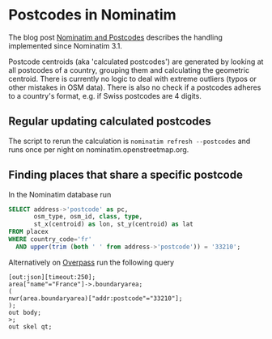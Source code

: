 # Postcodes in Nominatim

The blog post
[Nominatim and Postcodes](https://www.openstreetmap.org/user/lonvia/diary/43143)
describes the handling implemented since Nominatim 3.1.

Postcode centroids (aka 'calculated postcodes') are generated by looking at all
postcodes of a country, grouping them and calculating the geometric centroid.
There is currently no logic to deal with extreme outliers (typos or other
mistakes in OSM data). There is also no check if a postcodes adheres to a
country's format, e.g. if Swiss postcodes are 4 digits.


## Regular updating calculated postcodes

The script to rerun the calculation is
`nominatim refresh --postcodes`
and runs once per night on nominatim.openstreetmap.org.


## Finding places that share a specific postcode

In the Nominatim database run

```sql
SELECT address->'postcode' as pc,
       osm_type, osm_id, class, type,
       st_x(centroid) as lon, st_y(centroid) as lat
FROM placex
WHERE country_code='fr'
  AND upper(trim (both ' ' from address->'postcode')) = '33210';
```

Alternatively on [Overpass](https://overpass-turbo.eu/) run the following query

```
[out:json][timeout:250];
area["name"="France"]->.boundaryarea;
(
nwr(area.boundaryarea)["addr:postcode"="33210"];
);
out body;
>;
out skel qt;
```

